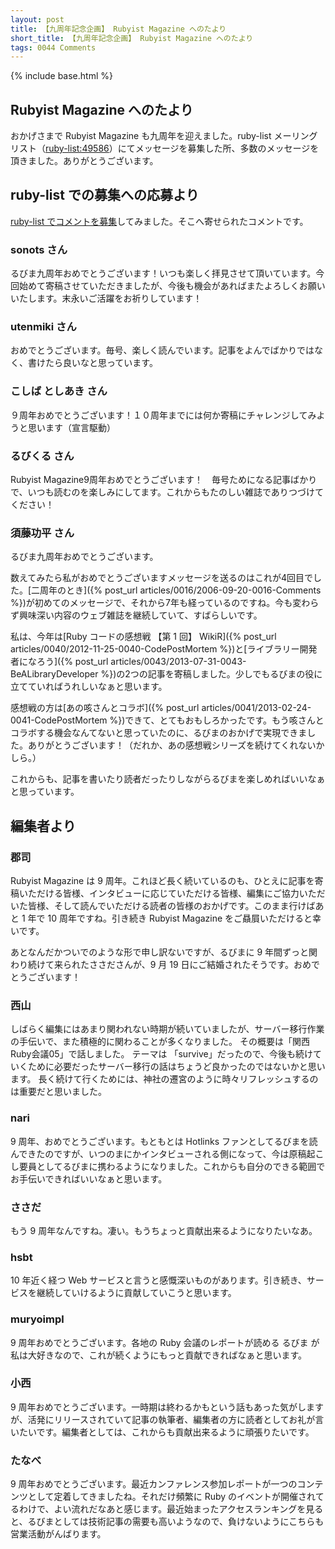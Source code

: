 ```yaml
---
layout: post
title: 【九周年記念企画】 Rubyist Magazine へのたより
short_title: 【九周年記念企画】 Rubyist Magazine へのたより
tags: 0044 Comments
---
```

{% include base.html %}


## Rubyist Magazine へのたより

おかげさまで Rubyist Magazine も九周年を迎えました。ruby-list メーリングリスト（[ruby-list:49586](http://blade.nagaokaut.ac.jp/cgi-bin/scat.rb/ruby/ruby-list/49586)）にてメッセージを募集した所、多数のメッセージを頂きました。ありがとうございます。

## ruby-list での募集への応募より

[ruby-list でコメントを募集](http://blade.nagaokaut.ac.jp/cgi-bin/scat.rb/ruby/ruby-list/49586)してみました。そこへ寄せられたコメントです。

### sonots さん

るびま九周年おめでとうございます！いつも楽しく拝見させて頂いています。今回始めて寄稿させていただきましたが、今後も機会があればまたよろしくお願いいたします。末永いご活躍をお祈りしています！

### utenmiki さん

おめでとうございます。毎号、楽しく読んでいます。記事をよんでばかりではなく、書けたら良いなと思っています。

### こしば としあき さん

９周年おめでとうございます！１０周年までには何か寄稿にチャレンジしてみようと思います（宣言駆動）

### るびくる さん

Rubyist Magazine9周年おめでとうございます！　毎号ためになる記事ばかりで、いつも読むのを楽しみにしてます。これからもたのしい雑誌でありつづけてください！

### 須藤功平 さん

るびま九周年おめでとうございます。

数えてみたら私がおめでとうございますメッセージを送るのはこれが4回目でした。[二周年のとき]({% post_url articles/0016/2006-09-20-0016-Comments %})が初めてのメッセージで、それから7年も経っているのですね。今も変わらず興味深い内容のウェブ雑誌を継続していて、すばらしいです。

私は、今年は[Ruby コードの感想戦 【第 1 回】 WikiR]({% post_url articles/0040/2012-11-25-0040-CodePostMortem %})と[ライブラリー開発者になろう]({% post_url articles/0043/2013-07-31-0043-BeALibraryDeveloper %})の2つの記事を寄稿しました。少しでもるびまの役に立てていればうれしいなぁと思います。

感想戦の方は[あの咳さんとコラボ]({% post_url articles/0041/2013-02-24-0041-CodePostMortem %})できて、とてもおもしろかったです。もう咳さんとコラボする機会なんてないと思っていたのに、るびまのおかげで実現できました。ありがとうございます！（だれか、あの感想戦シリーズを続けてくれないかしら。）

これからも、記事を書いたり読者だったりしながらるびまを楽しめればいいなぁと思っています。

## 編集者より

### 郡司

Rubyist Magazine は 9 周年。これほど長く続いているのも、ひとえに記事を寄稿いただける皆様、インタビューに応じていただける皆様、編集にご協力いただいた皆様、そして読んでいただける読者の皆様のおかげです。このまま行けばあと 1 年で 10 周年ですね。引き続き Rubyist Magazine をご贔屓いただけると幸いです。

あとなんだかついでのような形で申し訳ないですが、るびまに 9 年間ずっと関わり続けて来られたささださんが、9 月 19 日にご結婚されたそうです。おめでとうございます！

### 西山

しばらく編集にはあまり関われない時期が続いていましたが、サーバー移行作業の手伝いで、また積極的に関わることが多くなりました。
その概要は「関西Ruby会議05」で話しました。
テーマは 「survive」だったので、今後も続けていくために必要だったサーバー移行の話はちょうど良かったのではないかと思います。
長く続けて行くためには、神社の遷宮のように時々リフレッシュするのは重要だと思いました。

### nari

9 周年、おめでとうございます。もともとは Hotlinks ファンとしてるびまを読んできたのですが、いつのまにかインタビューされる側になって、今は原稿起こし要員としてるびまに携わるようになりました。これからも自分のできる範囲でお手伝いできればいいなぁと思います。

### ささだ

もう 9 周年なんですね。凄い。もうちょっと貢献出来るようになりたいなあ。

### hsbt

10 年近く経つ Web サービスと言うと感慨深いものがあります。引き続き、サービスを継続していけるように貢献していこうと思います。

### muryoimpl

9 周年おめでとうございます。各地の Ruby 会議のレポートが読める るびま が 私は大好きなので、これが続くようにもっと貢献できればなぁと思います。

### 小西

9 周年おめでとうございます。一時期は終わるかもという話もあった気がしますが、活発にリリースされていて記事の執筆者、編集者の方に読者としてお礼が言いたいです。編集者としては、これからも貢献出来るように頑張りたいです。

### たなべ

9 周年おめでとうございます。最近カンファレンス参加レポートが一つのコンテンツとして定着してきましたね。それだけ頻繁に Ruby のイベントが開催されてるわけで、よい流れだなあと感じます。最近始まったアクセスランキングを見ると、るびまとしては技術記事の需要も高いようなので、負けないようにこちらも営業活動がんばります。


